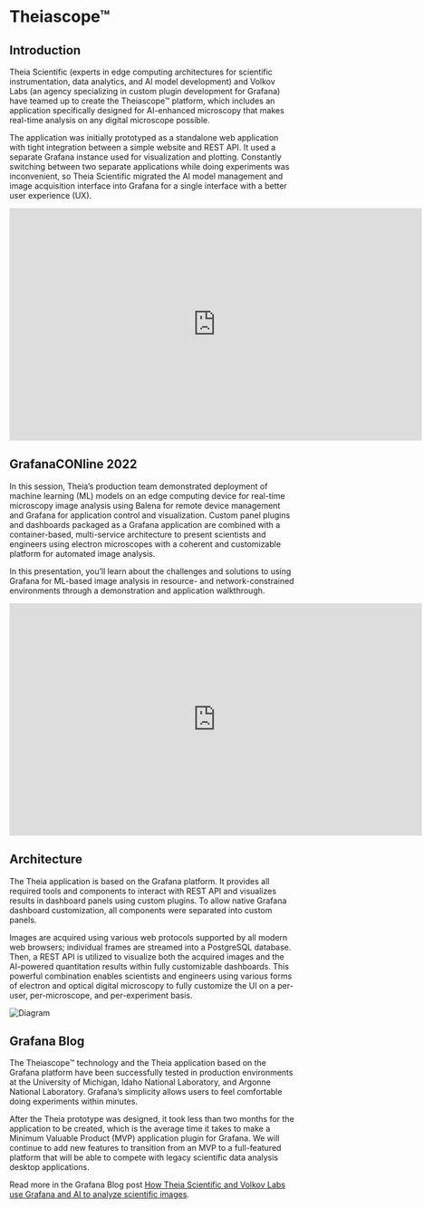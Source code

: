 # Theiascope™

## Introduction

Theia Scientific (experts in edge computing architectures for scientific instrumentation, data analytics, and AI model development) and Volkov Labs (an agency specializing in custom plugin development for Grafana) have teamed up to create the Theiascope™ platform, which includes an application specifically designed for AI-enhanced microscopy that makes real-time analysis on any digital microscope possible.

The application was initially prototyped as a standalone web application with tight integration between a simple website and REST API. It used a separate Grafana instance used for visualization and plotting. Constantly switching between two separate applications while doing experiments was inconvenient, so Theia Scientific migrated the AI model management and image acquisition interface into Grafana for a single interface with a better user experience (UX).

<iframe width="728" height="410" src="https://www.youtube.com/embed/VfAC7Mf3O_4" title="Scientific microscope image recognition in Grafana | Volkov Labs and Theia Scientific Collaboration" frameborder="0" allow="accelerometer; autoplay; clipboard-write; encrypted-media; gyroscope; picture-in-picture" allowfullscreen></iframe>

## GrafanaCONline 2022

In this session, Theia’s production team demonstrated deployment of machine learning (ML) models on an edge computing device for real-time microscopy image analysis using Balena for remote device management and Grafana for application control and visualization. Custom panel plugins and dashboards packaged as a Grafana application are combined with a container-based, multi-service architecture to present scientists and engineers using electron microscopes with a coherent and customizable platform for automated image analysis.

In this presentation, you’ll learn about the challenges and solutions to using Grafana for ML-based image analysis in resource- and network-constrained environments through a demonstration and application walkthrough.

<iframe width="728" height="410" src="https://www.youtube.com/embed/WRPnTFBX4rg" title="Using Grafana and machine learning for real time microscopy image analysis" frameborder="0" allow="accelerometer; autoplay; clipboard-write; encrypted-media; gyroscope; picture-in-picture" allowfullscreen></iframe>

## Architecture

The Theia application is based on the Grafana platform. It provides all required tools and components to interact with REST API and visualizes results in dashboard panels using custom plugins. To allow native Grafana dashboard customization, all components were separated into custom panels.

Images are acquired using various web protocols supported by all modern web browsers; individual frames are streamed into a PostgreSQL database. Then, a REST API is utilized to visualize both the acquired images and the AI-powered quantitation results within fully customizable dashboards. This powerful combination enables scientists and engineers using various forms of electron and optical digital microscopy to fully customize the UI on a per-user, per-microscope, and per-experiment basis.

![Diagram](/img/theiascope/theia-app.png)

## Grafana Blog

The Theiascope™ technology and the Theia application based on the Grafana platform have been successfully tested in production environments at the University of Michigan, Idaho National Laboratory, and Argonne National Laboratory. Grafana’s simplicity allows users to feel comfortable doing experiments within minutes.

After the Theia prototype was designed, it took less than two months for the application to be created, which is the average time it takes to make a Minimum Valuable Product (MVP) application plugin for Grafana. We will continue to add new features to transition from an MVP to a full-featured platform that will be able to compete with legacy scientific data analysis desktop applications.

Read more in the Grafana Blog post [How Theia Scientific and Volkov Labs use Grafana and AI to analyze scientific images](https://grafana.com/blog/2022/04/29/how-theia-scientific-and-volkov-labs-use-grafana-and-ai-to-analyze-scientific-images/).
